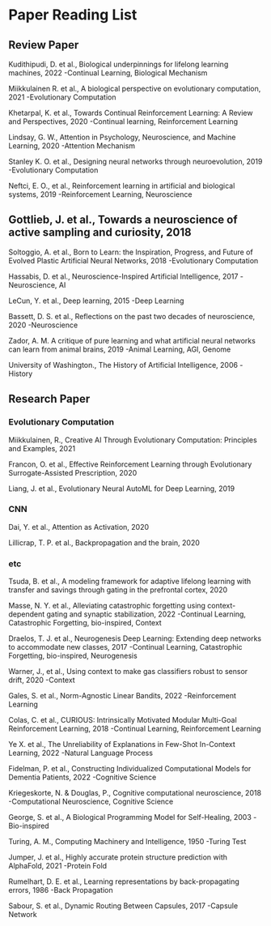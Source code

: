# Paper Reading List
## Review Paper
Kudithipudi, D. et al., Biological underpinnings for lifelong learning machines, 2022
-Continual Learning, Biological Mechanism

Miikkulainen R. et al., A biological perspective on evolutionary computation, 2021
-Evolutionary Computation 

Khetarpal, K. et al., Towards Continual Reinforcement Learning: A Review and Perspectives, 2020
-Continual learning, Reinforcement Learning

Lindsay, G. W., Attention in Psychology, Neuroscience, and Machine Learning, 2020
-Attention Mechanism

Stanley K. O. et al., Designing neural networks through neuroevolution, 2019
-Evolutionary Computation

Neftci, E. O., et al., Reinforcement learning in artificial and biological systems, 2019
-Reinforcement Learning, Neuroscience

Gottlieb, J. et al., Towards a neuroscience of active sampling and curiosity, 2018
-

Soltoggio, A. et al., Born to Learn: the Inspiration, Progress, and Future of Evolved Plastic Artificial Neural Networks, 2018
-Evolutionary Computation

Hassabis, D. et al., Neuroscience-Inspired Artificial Intelligence, 2017
-Neuroscience, AI

LeCun, Y. et al., Deep learning, 2015 
-Deep Learning

Bassett, D. S. et al., Reflections on the past two decades of neuroscience, 2020
-Neuroscience

Zador, A. M. A critique of pure learning and what artificial neural networks can learn from animal brains, 2019
-Animal Learning, AGI, Genome

University of Washington., The History of Artificial Intelligence, 2006
-History


## Research Paper
### Evolutionary Computation
Miikkulainen, R., Creative AI Through Evolutionary Computation: Principles and Examples, 2021

Francon, O. et al., Effective Reinforcement Learning through Evolutionary Surrogate-Assisted Prescription, 2020

Liang, J. et al., Evolutionary Neural AutoML for Deep Learning, 2019 

### CNN
Dai, Y. et al., Attention as Activation, 2020

Lillicrap, T. P. et al., Backpropagation and the brain, 2020

### etc
Tsuda, B. et al., A modeling framework for adaptive lifelong learning with transfer and savings through gating in the prefrontal cortex, 2020

Masse, N. Y. et al., Alleviating catastrophic forgetting using context-dependent gating and synaptic stabilization, 2022
-Continual Learning, Catastrophic Forgetting, bio-inspired, Context

Draelos, T. J. et al., Neurogenesis Deep Learning: Extending deep networks to accommodate new classes, 2017
-Continual Learning, Catastrophic Forgetting, bio-inspired, Neurogenesis

Warner, J., et al., Using context to make gas classifiers robust to sensor drift, 2020
-Context

Gales, S. et al., Norm-Agnostic Linear Bandits, 2022
-Reinforcement Learning

Colas, C. et al., CURIOUS: Intrinsically Motivated Modular Multi-Goal Reinforcement Learning, 2018
-Continual Learning, Reinforcement Learning

Ye X. et al., The Unreliability of Explanations in Few-Shot In-Context Learning, 2022
-Natural Language Process

Fidelman, P. et al., Constructing Individualized Computational Models for Dementia Patients, 2022
-Cognitive Science

Kriegeskorte, N. & Douglas, P., Cognitive computational neuroscience, 2018
-Computational Neuroscience, Cognitive Science

George, S. et al., A Biological Programming Model for Self-Healing, 2003
-Bio-inspired

Turing, A. M., Computing Machinery and Intelligence, 1950
-Turing Test

Jumper, J. et al., Highly accurate protein structure prediction with AlphaFold, 2021
-Protein Fold

Rumelhart, D. E. et al., Learning representations by back-propagating errors, 1986 
-Back Propagation

Sabour, S. et al., Dynamic Routing Between Capsules, 2017
-Capsule Network
